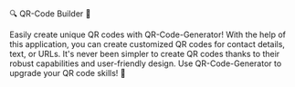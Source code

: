 
🔍 QR-Code Builder 🎨


Easily create unique QR codes with QR-Code-Generator! With the help of this application, you can create customized QR codes for contact details, text, or URLs. It's never been simpler to create QR codes thanks to their robust capabilities and user-friendly design. Use QR-Code-Generator to upgrade your QR code skills! 🚀
